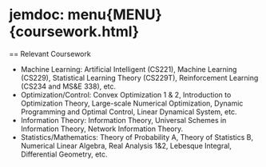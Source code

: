 # jemdoc: menu{MENU}{coursework.html}
== Relevant Coursework
- Machine Learning: Artificial Intelligent (CS221), Machine Learning (CS229), Statistical Learning Theory (CS229T), Reinforcement Learning (CS234 and MS&E 338), etc.
- Optimization/Control: Convex Optimization 1 \& 2, Introduction to Optimization Theory, Large-scale Numerical Optimization, Dynamic Programming and Optimal Control, Linear Dynamical System, etc.
- Information Theory: Information Theory, Universal Schemes in Information Theory, Network Information Theory.
- Statistics/Mathematics: Theory of Probability A, Theory of Statistics B, Numerical Linear Algebra, Real Analysis 1&2, Lebesque Integral, Differential Geometry, etc.
